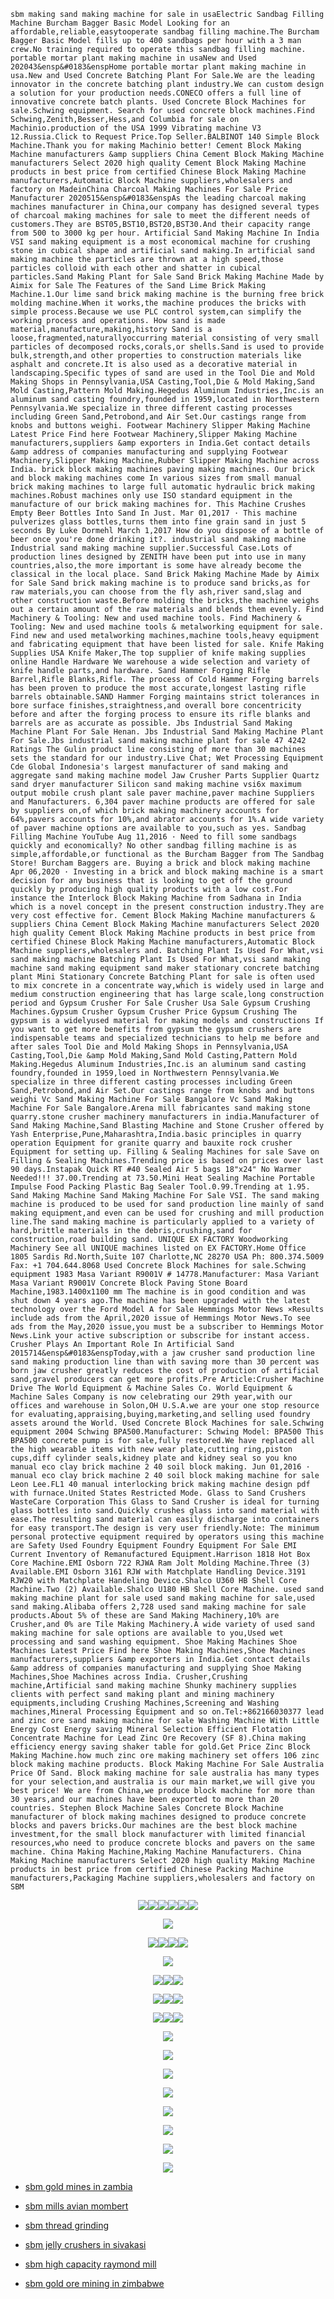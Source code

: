 
```
sbm making sand making machine for sale in usaElectric Sandbag Filling Machine Burcham Bagger Basic Model Looking for an affordable,reliable,easytooperate sandbag filling machine.The Burcham Bagger Basic Model fills up to 400 sandbags per hour with a 3 man crew.No training required to operate this sandbag filling machine. portable mortar plant making machine in usaNew and Used 202043&ensp&#0183&enspHome portable mortar plant making machine in usa.New and Used Concrete Batching Plant For Sale.We are the leading innovator in the concrete batching plant industry.We can custom design a solution for your production needs.CONECO offers a full line of innovative concrete batch plants. Used Concrete Block Machines for sale.Schwing equipment. Search for used concrete block machines.Find Schwing,Zenith,Besser,Hess,and Columbia for sale on Machinio.production of the USA 1999 Vibrating machine V3 12.Russia.Click to Request Price.Top Seller.BALBINOT 140 Simple Block Machine.Thank you for making Machinio better! Cement Block Making Machine manufacturers &amp suppliers China Cement Block Making Machine manufacturers Select 2020 high quality Cement Block Making Machine products in best price from certified Chinese Block Making Machine manufacturers,Automatic Block Machine suppliers,wholesalers and factory on MadeinChina Charcoal Making Machines For Sale Price Manufacturer 2020515&ensp&#0183&enspAs the leading charcoal making machines manufacturer in China,our company has designed several types of charcoal making machines for sale to meet the different needs of customers.They are BST05,BST10,BST20,BST30.And their capacity range from 500 to 3000 kg per hour. Artificial Sand Making Machine In India VSI sand making equipment is a most economical machine for crushing stone in cubical shape and artificial sand making.In artificial sand making machine the particles are thrown at a high speed,those particles colloid with each other and shatter in cubical particles.Sand Making Plant for Sale Sand Brick Making Machine Made by Aimix for Sale The Features of the Sand Lime Brick Making Machine.1.Our lime sand brick making machine is the burning free brick molding machine.When it works,the machine produces the bricks with simple process.Because we use PLC control system,can simplify the working process and operations. How sand is made material,manufacture,making,history Sand is a loose,fragmented,naturallyoccurring material consisting of very small particles of decomposed rocks,corals,or shells.Sand is used to provide bulk,strength,and other properties to construction materials like asphalt and concrete.It is also used as a decorative material in landscaping.Specific types of sand are used in the Tool Die and Mold Making Shops in Pennsylvania,USA Casting,Tool,Die & Mold Making,Sand Mold Casting,Pattern Mold Making.Hegedus Aluminum Industries,Inc.is an aluminum sand casting foundry,founded in 1959,located in Northwestern Pennsylvania.We specialize in three different casting processes including Green Sand,Petrobond,and Air Set.Our castings range from knobs and buttons weighi. Footwear Machinery Slipper Making Machine Latest Price Find here Footwear Machinery,Slipper Making Machine manufacturers,suppliers &amp exporters in India.Get contact details &amp address of companies manufacturing and supplying Footwear Machinery,Slipper Making Machine,Rubber Slipper Making Machine across India. brick block making machines paving making machines. Our brick and block making machines come In various sizes from small manual brick making machines to large full automatic hydraulic brick making machines.Robust machines only use ISO standard equipment in the manufacture of our brick making machines for. This Machine Crushes Empty Beer Bottles Into Sand In Just. Mar 01,2017 · This machine pulverizes glass bottles,turns them into fine grain sand in just 5 seconds By Luke Dormehl March 1,2017 How do you dispose of a bottle of beer once you're done drinking it?. industrial sand making machine Industrial sand making machine supplier.Successful Case.Lots of production lines designed by ZENITH have been put into use in many countries,also,the more important is some have already become the classical in the local place. Sand Brick Making Machine Made by Aimix for Sale Sand brick making machine is to produce sand bricks,as for raw materials,you can choose from the fly ash,river sand,slag and other construction waste.Before molding the bricks,the machine weighs out a certain amount of the raw materials and blends them evenly. Find Machinery & Tooling: New and used machine tools. Find Machinery & Tooling: New and used machine tools & metalworking equipment for sale. Find new and used metalworking machines,machine tools,heavy equipment and fabricating equipment that have been listed for sale. Knife Making Supplies USA Knife Maker,The top supplier of knife making supplies online Handle Hardware We warehouse a wide selection and variety of knife handle parts,and hardware. Sand Hammer Forging Rifle Barrel,Rifle Blanks,Rifle. The process of Cold Hammer Forging barrels has been proven to produce the most accurate,longest lasting rifle barrels obtainable.SAND Hammer Forging maintains strict tolerances in bore surface finishes,straightness,and overall bore concentricity before and after the forging process to ensure its rifle blanks and barrels are as accurate as possible. Jbs Industrial Sand Making Machine Plant For Sale Henan. Jbs Industrial Sand Making Machine Plant For Sale.Jbs industrial sand making machine plant for sale 47 4242 Ratings The Gulin product line consisting of more than 30 machines sets the standard for our industry.Live Chat; Wet Processing Equipment Cde Global Indonesia's largest manufacturer of sand making and aggregate sand making machine model Jaw Crusher Parts Supplier Quartz sand dryer manufacturer Silicon sand making machine vsi6x maximum output mobile crush plant sale paver machine,paver machine Suppliers and Manufacturers. 6,304 paver machine products are offered for sale by suppliers on,of which brick making machinery accounts for 64%,pavers accounts for 10%,and abrator accounts for 1%.A wide variety of paver machine options are available to you,such as yes. Sandbag Filling Machine YouTube Aug 11,2016 · Need to fill some sandbags quickly and economically? No other sandbag filling machine is as simple,affordable,or functional as the Burcham Bagger from The Sandbag Store! Burcham Baggers are. Buying a brick and block making machine Apr 06,2020 · Investing in a brick and block making machine is a smart decision for any business that is looking to get off the ground quickly by producing high quality products with a low cost.For instance the Interlock Block Making Machine from Sadhana in India which is a novel concept in the present construction industry.They are very cost effective for. Cement Block Making Machine manufacturers & suppliers China Cement Block Making Machine manufacturers Select 2020 high quality Cement Block Making Machine products in best price from certified Chinese Block Making Machine manufacturers,Automatic Block Machine suppliers,wholesalers and. Batching Plant Is Used For What,vsi sand making machine Batching Plant Is Used For What,vsi sand making machine sand making equipment sand maker stationary concrete batching plant Mini Stationary Concrete Batching Plant for sale is often used to mix concrete in a concentrate way,which is widely used in large and medium construction engineering that has large scale,long construction period and Gypsum Crusher For Sale Crusher Usa Sale Gypsum Crushing Machines.Gypsum Crusher Gypsum Crusher Price Gypsum Crushing The gypsum is a widelyused material for making models and constructions If you want to get more benefits from gypsum the gypsum crushers are indispensable teams and specialized technicians to help me before and after sales Tool Die and Mold Making Shops in Pennsylvania,USA Casting,Tool,Die &amp Mold Making,Sand Mold Casting,Pattern Mold Making.Hegedus Aluminum Industries,Inc.is an aluminum sand casting foundry,founded in 1959,loed in Northwestern Pennsylvania.We specialize in three different casting processes including Green Sand,Petrobond,and Air Set.Our castings range from knobs and buttons weighi Vc Sand Making Machine For Sale Bangalore Vc Sand Making Machine For Sale Bangalore.Arena mill fabricantes sand making stone quarry.stone crusher machinery manufacturers in india.Manufacturer of Sand Making Machine,Sand Blasting Machine and Stone Crusher offered by Yash Enterprise,Pune,Maharashtra,India.basic principles in quarry operation Equipment for granite quarry and bauxite rock crusher Equipment for setting up. Filling & Sealing Machines for sale Save on Filling & Sealing Machines.Trending price is based on prices over last 90 days.Instapak Quick RT #40 Sealed Air 5 bags 18"x24" No Warmer Needed!!! 37.00.Trending at 73.50.Mini Heat Sealing Machine Portable Impulse Food Packing Plastic Bag Sealer Tool.0.99.Trending at 1.95. Sand Making Machine Sand Making Machine For Sale VSI. The sand making machine is produced to be used for sand production line mainly of sand making equipment,and even can be used for crushing and mill production line.The sand making machine is particularly applied to a variety of hard,brittle materials in the debris,crushing,sand for construction,road building sand. UNIQUE EX FACTORY Woodworking Machinery See all UNIQUE machines listed on EX FACTORY.Home Office 1805 Sardis Rd.North,Suite 107 Charlotte,NC 28270 USA Ph: 800.374.5009 Fax: +1 704.644.8068 Used Concrete Block Machines for sale.Schwing equipment 1983 Masa Variant R9001V # 14778.Manufacturer: Masa Variant Masa Variant R9001V Concrete Block Paving Stone Board Machine,1983.1400x1100 mm The machine is in good condition and was shut down 4 years ago.The machine has been upgraded with the latest technology over the Ford Model A for Sale Hemmings Motor News ×Results include ads from the April,2020 issue of Hemmings Motor News.To see ads from the May,2020 issue,you must be a subscriber to Hemmings Motor News.Link your active subscription or subscribe for instant access. Crusher Plays An Important Role In Artificial Sand 2015714&ensp&#0183&enspToday,with a jaw crusher sand production line sand making production line than with saving more than 30 percent was born jaw crusher greatly reduces the cost of production of artificial sand,gravel producers can get more profits.Pre Article:Crusher Machine Drive The World Equipment & Machine Sales Co. World Equipment & Machine Sales Company is now celebrating our 29th year,with our offices and warehouse in Solon,OH U.S.A.we are your one stop resource for evaluating,appraising,buying,marketing,and selling used foundry assets around the World. Used Concrete Block Machines for sale.Schwing equipment 2004 Schwing BPA500.Manufacturer: Schwing Model: BPA500 This BPA500 concrete pump is for sale,fully restored.We have replaced all the high wearable items with new wear plate,cutting ring,piston cups,diff cylinder seals,kidney plate and kidney seal so you kno manual eco clay brick machine 2 40 soil block making. Jun 01,2016 · manual eco clay brick machine 2 40 soil block making machine for sale Leon Lee.FL1 40 manual interlocking brick making machine design pdf with furnace.United States Restricted Mode. Glass to Sand Crushers WasteCare Corporation This Glass to Sand Crusher is ideal for turning glass bottles into sand.Quickly crushes glass into sand material with ease.The resulting sand material can easily discharge into containers for easy transport.The design is very user friendly.Note: The minimum personal protective equipment required by operators using this machine are Safety Used Foundry Equipment Foundry Equipment For Sale EMI Current Inventory of Remanufactured Equipment.Harrison 1818 Hot Box Core Machine.EMI Osborn 722 RJWA Ram Jolt Molding Machine.Three (3) Available.EMI Osborn 3161 RJW with Matchplate Handling Device.3191 RJW20 with Matchplate Handeling Device.Shalco U360 HB Shell Core Machine.Two (2) Available.Shalco U180 HB Shell Core Machine. used sand making machine plant for sale used sand making machine for sale,used sand making.Alibaba offers 2,728 used sand making machine for sale products.About 5% of these are Sand Making Machinery,10% are Crusher,and 0% are Tile Making Machinery.A wide variety of used sand making machine for sale options are available to you,Used wet processing and sand washing equipment. Shoe Making Machines Shoe Machines Latest Price Find here Shoe Making Machines,Shoe Machines manufacturers,suppliers &amp exporters in India.Get contact details &amp address of companies manufacturing and supplying Shoe Making Machines,Shoe Machines across India. Crusher,Crushing machine,Artificial sand making machine Shunky machinery supplies clients with perfect sand making plant and mining machinery equipments,including Crushing Machines,Screening and Washing machines,Mineral Processing Equipment and so on.Tel:+862166030377 lead and zinc ore sand making machine for sale Washing Machine With Little Energy Cost Energy saving Mineral Selection Efficient Flotation Concentrate Machine for Lead Zinc Ore Recovery (SF 8).China making efficiency energy saving shaker table for gold.Get Price Zinc Block Making Machine.how much zinc ore making machinery set offers 106 zinc block making machine products. Block Making Machine For Sale Australia Price Of Sand. Block making machine for sale australia has many types for your selection,and australia is our main market,we will give you best price! We are from China,we produce block machine for more than 30 years,and our machines have been exported to more than 20 countries. Stephen Block Machine Sales Concrete Block Machine manufacturer of block making machines designed to produce concrete blocks and pavers bricks.Our machines are the best block machine investment,for the small block manufacturer with limited financial resources,who need to produce concrete blocks and pavers on the same machine. China Making Machine,Making Machine Manufacturers. China Making Machine manufacturers Select 2020 high quality Making Machine products in best price from certified Chinese Packing Machine manufacturers,Packaging Machine suppliers,wholesalers and factory on SBM 
```

<div align="center">
  
<a rel="nofollow" href="https://m.shibang-china.com?f=github&k=sbm+making+sand+making+machine+for+sale+in+usa"><img src="https://static.shibang-china.com/en/l.png"></a><img src="https://static.shibang-china.com/en/hw.png"><a rel="nofollow" href="https://m.shibang-china.com/product/?f=github&k=sbm+making+sand+making+machine+for+sale+in+usa"><img src="https://static.shibang-china.com/en/p.png"></a><a rel="nofollow" href="https://m.shibang-china.com/cases/?f=github&k=sbm+making+sand+making+machine+for+sale+in+usa"><img src="https://static.shibang-china.com/en/c.png"></a><a rel="nofollow" href="https://m.shibang-china.com/news/?f=github&k=sbm+making+sand+making+machine+for+sale+in+usa"><img src="https://static.shibang-china.com/en/n.png"></a><a rel="nofollow" href="https://m.shibang-china.com?f=github&k=sbm+making+sand+making+machine+for+sale+in+usa"><img src="https://static.shibang-china.com/en/m.png"></a>

<a rel="nofollow" href="https://m.shibang-china.com/product/?f=github&k=sbm+making+sand+making+machine+for+sale+in+usa"><img src="https://static.shibang-china.com/en/b.jpg"></a>
  
<a rel="nofollow" href="https://m.shibang-china.com/solution-aggregate.html?f=github&k=sbm+making+sand+making+machine+for+sale+in+usa"><img src="https://static.shibang-china.com/en/a.jpg"></a><a rel="nofollow" href="https://m.shibang-china.com/solution-mine.html?f=github&k=sbm+making+sand+making+machine+for+sale+in+usa"><img src="https://static.shibang-china.com/en/m.jpg"></a><a rel="nofollow" href="https://m.shibang-china.com/solution-mill.html?f=github&k=sbm+making+sand+making+machine+for+sale+in+usa"><img src="https://static.shibang-china.com/en/g.jpg"></a><a rel="nofollow" href="https://m.shibang-china.com/solution-epc.html?f=github&k=sbm+making+sand+making+machine+for+sale+in+usa"><img src="https://static.shibang-china.com/en/e.jpg"></a>

<a rel="nofollow" href="https://m.shibang-china.com/product/?f=github&k=sbm+making+sand+making+machine+for+sale+in+usa"><img src="https://static.shibang-china.com/en/a-p.png"></a>

<a rel="nofollow" href="https://m.shibang-china.com/product/crusher/c6x.html?f=github&k=sbm+making+sand+making+machine+for+sale+in+usa"><img src="https://static.shibang-china.com/en/j.jpg"></a><a rel="nofollow" href="https://m.shibang-china.com/product/crusher/ci5x.html?f=github&k=sbm+making+sand+making+machine+for+sale+in+usa"><img src="https://static.shibang-china.com/en/i.jpg"></a><a rel="nofollow" href="https://m.shibang-china.com/product/crusher/hst.html?f=github&k=sbm+making+sand+making+machine+for+sale+in+usa"><img src="https://static.shibang-china.com/en/c.jpg"></a>

<a rel="nofollow" href="https://m.shibang-china.com/product/mill/mtw.html?f=github&k=sbm+making+sand+making+machine+for+sale+in+usa"><img src="https://static.shibang-china.com/en/mtw.jpg"></a><a rel="nofollow" href="https://m.shibang-china.com/product/mill/scm.html?f=github&k=sbm+making+sand+making+machine+for+sale+in+usa"><img src="https://static.shibang-china.com/en/scm.jpg"></a><a rel="nofollow" href="https://m.shibang-china.com/product/mill/lm.html?f=github&k=sbm+making+sand+making+machine+for+sale+in+usa"><img src="https://static.shibang-china.com/en/lm.jpg"></a>

<a rel="nofollow" href="https://m.shibang-china.com/product/sand/vsi6x.html?f=github&k=sbm+making+sand+making+machine+for+sale+in+usa"><img src="https://static.shibang-china.com/en/6x.jpg"></a><a rel="nofollow" href="https://m.shibang-china.com/product/sand/vu.html?f=github&k=sbm+making+sand+making+machine+for+sale+in+usa"><img src="https://static.shibang-china.com/en/vu.jpg"></a><a rel="nofollow" href="https://m.shibang-china.com/product/mobile/klun.html?f=github&k=sbm+making+sand+making+machine+for+sale+in+usa"><img src="https://static.shibang-china.com/en/k.jpg"></a>

<a rel="nofollow" href="https://m.shibang-china.com/cases/?f=github&k=sbm+making+sand+making+machine+for+sale+in+usa"><img src="https://static.shibang-china.com/en/case.png"></a>

<a rel="nofollow" href="https://m.shibang-china.com/cases/aggregate/202.html?f=github&k=sbm+making+sand+making+machine+for+sale+in+usa"><img src="https://static.shibang-china.com/en/c-1.jpg"></a>

<a rel="nofollow" href="https://m.shibang-china.com/cases/aggregate/203.html?f=github&k=sbm+making+sand+making+machine+for+sale+in+usa"><img src="https://static.shibang-china.com/en/c-2.jpg"></a>

<a rel="nofollow" href="https://m.shibang-china.com/cases/mill/123.html?f=github&k=sbm+making+sand+making+machine+for+sale+in+usa"><img src="https://static.shibang-china.com/en/c-3.jpg"></a>

<a rel="nofollow" href="https://m.shibang-china.com/contact_us.html?f=github&k=sbm+making+sand+making+machine+for+sale+in+usa"><img src="https://static.shibang-china.com/en/contact.png"></a>

<a rel="nofollow" href="https://swt.shibang-china.com/?f=github&k=sbm+making+sand+making+machine+for+sale+in+usa"><img src="https://static.shibang-china.com/en/chat.png"></a>

<a rel="nofollow" href="https://whatsapp.shibangsoft.com/WhatsApp.php?f=github&k=sbm+making+sand+making+machine+for+sale+in+usa"><img src="https://static.shibang-china.com/en/whatsapp.png"></a>

<a rel="nofollow" href="https://m.shibang-china.com/?f=github&k=sbm+making+sand+making+machine+for+sale+in+usa"><img src="https://static.shibang-china.com/en/website.png"></a>

</div>


* [sbm gold mines in zambia](sbm%20gold%20mines%20in%20zambia.md)

* [sbm mills avian mombert](sbm%20mills%20avian%20mombert.md)

* [sbm thread grinding](sbm%20thread%20grinding.md)

* [sbm jelly crushers in sivakasi](sbm%20jelly%20crushers%20in%20sivakasi.md)

* [sbm high capacity raymond mill](sbm%20high%20capacity%20raymond%20mill.md)

* [sbm gold ore mining in zimbabwe](sbm%20gold%20ore%20mining%20in%20zimbabwe.md)